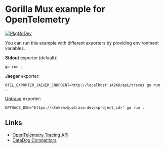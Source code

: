 # Gorilla Mux example for OpenTelemetry

[![PkgGoDev](https://pkg.go.dev/badge/go.opentelemetry.io/contrib/instrumentation/github.com/gorilla/mux/otelmux)](https://pkg.go.dev/go.opentelemetry.io/contrib/instrumentation/github.com/gorilla/mux/otelmux)

You can run this example with different exporters by providing environment variables.

**Stdout** exporter (default):

```shell
go run .
```

**Jaeger** exporter:

```shell
OTEL_EXPORTER_JAEGER_ENDPOINT=http://localhost:14268/api/traces go run .
```

[Uptrace](https://github.com/uptrace/uptrace/) exporter:

```shell
UPTRACE_DSN="https://<token>@uptrace.dev/<project_id>" go run .
```

## Links

- [OpenTelemetry Tracing API](https://uptrace.dev/opentelemetry/go-tracing.html)
- [DataDog Competitors](https://uptrace.dev/blog/datadog-competitors.html)
